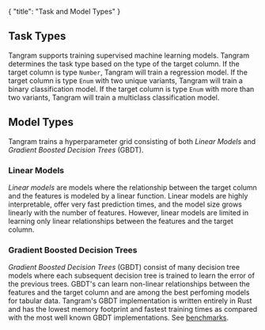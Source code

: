 {
"title": "Task and Model Types"
}

## Task Types

Tangram supports training supervised machine learning models. Tangram determines the task type based on the type of the target column. If the target column is type `Number`, Tangram will train a regression model. If the target column is type `Enum` with two unique variants, Tangram will train a binary classification model. If the target column is type `Enum` with more than two variants, Tangram will train a multiclass classification model.

## Model Types

Tangram trains a hyperparameter grid consisting of both _Linear Models_ and _Gradient Boosted Decision Trees_ (GBDT).

### Linear Models

_Linear models_ are models where the relationship between the target column and the features is modeled by a linear function. Linear models are highly interpretable, offer very fast prediction times, and the model size grows linearly with the number of features. However, linear models are limited in learning only linear relationships between the features and the target column.

### Gradient Boosted Decision Trees

_Gradient Boosted Decision Trees_ (GBDT) consist of many decision tree models where each subsequent decision tree is trained to learn the error of the previous trees. GBDT's can learn non-linear relationships between the features and the target column and are among the best perfoming models for tabular data. Tangram's GBDT implementation is written entirely in Rust and has the lowest memory footprint and fastest training times as compared with the most well known GBDT implementations. See [benchmarks](https://www.tangram.xyz/benchmarks).
